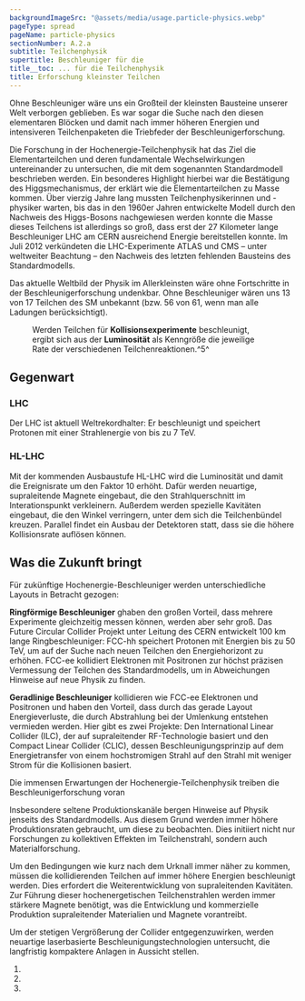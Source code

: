 ```yaml
---
backgroundImageSrc: "@assets/media/usage.particle-physics.webp"
pageType: spread
pageName: particle-physics
sectionNumber: A.2.a
subtitle: Teilchenphysik
supertitle: Beschleuniger für die
title__toc: ... für die Teilchenphysik
title: Erforschung kleinster Teilchen
---
```


<div class="spread--left spread-area--intro intro">

Ohne Beschleuniger wäre uns ein Großteil der kleinsten Bausteine unserer Welt verborgen geblieben. Es war sogar die Suche nach den diesen elementaren Blöcken und damit nach immer höheren Energien und intensiveren Teilchenpaketen die Triebfeder der Beschleunigerforschung.

Die Forschung in der Hochenergie-Teilchenphysik hat das Ziel die Elementarteilchen und deren fundamentale Wechselwirkungen untereinander zu untersuchen, die mit dem sogenannten Standardmodell beschrieben werden. Ein besonderes Highlight hierbei war die Bestätigung des Higgsmechanismus, der erklärt wie die Elementarteilchen zu Masse kommen. Über vierzig Jahre lang mussten Teilchenphysikerinnen und -physiker warten, bis das in den 1960er Jahren entwickelte Modell durch den Nachweis des Higgs-Bosons nachgewiesen werden konnte
die Masse dieses Teilchens ist allerdings so groß, dass erst der 27 Kilometer lange Beschleuniger LHC am CERN ausreichend Energie bereitstellen konnte. Im Juli 2012 verkündeten die LHC-Experimente ATLAS und CMS – unter weltweiter Beachtung – den Nachweis des letzten fehlenden Bausteins des Standardmodells.

<!--
Einige Beobachtungen – zum Beispiel von Neutrinos – deuten darauf hin, dass das Standardmodell nicht ausreichend ist und es Physik _jenseits des Standardmodells_ gibt. Neue Beschleuniger mit noch mehr Energie werden für diese Forschung gebraucht. -->

<!--
### Worauf es ankommt

Die Teilchenphysik untersucht Kollisionen von Elektronen und / oder Ionen bei hohen Energien, um daraus Rückschlüsse auf die subatomaren Grundbausteine des Universums zu ziehen. Dafür werden Doppelbeschleuniger benötigt (_Collider_), die sich bei Elektronen geradlinig gegenüberstehen und bei Ionen im selben Ringtunnel gegenläufig betrieben werden.

Diese Anlagen gilt es in Hinblick auf die erreichbaren **Teilchenenergien** sowie die **Anzahl der untersuchbaren Kollisionen** hin zu optimieren.

-->

<!--
### Superconducting radiofrequency crab cavity

The HL-LHC required the development of special radiofrequency (RF) cavities that, rather than accelerating the beam by giving it a longitudinal kick, deflect particles transversally, resulting in the rotation of the particle bunch without modifying its trajectory. Manufactured in bulk niobium, these 400 MHz superconducting RF crab cavities are extremely compact (five times smaller than the traditional elliptical shape), feature very low noise and have a very tight phase control: a pair of cavities on opposite sides of each detector must be synchronized at ~10 fs. A HL-LHC crab cavity prototype was tested in the CERN Super Proton Synchrotron (that serves as the LHC injector), which is a first for proton beams.

### High-current power lines

The magnets’ ancillary equipment, including two new large helium refrigerators and high accuracy power converters, requires the excavation of new caverns and galleries of ~1 km in length situated 100 m underground. The power converters are ~130 m away from the magnets and require power lines carrying a total of 30–100 kA direct current with minimal voltage drop. The current is transported by the newly developed superconducting links based on the recently discovered MgB2 superconductor, which is operational up to 25 K. The superconducting link requires ~1000 km of MgB2 wires that are located in flexible cryostats.

-->

</div>

<div class="spread--left spread-area--c-3 spread-area--small">

<progress-chart dimension="particleDiscoveries" :print="true"/>

<figcaption>
Das aktuelle Weltbild der Physik im Allerkleinsten wäre ohne Fortschritte in der Beschleunigerforschung undenkbar. Ohne Beschleuniger wären uns 13 von 17 Teilchen des SM unbekannt (bzw. 56 von 61, wenn man alle Ladungen berücksichtigt).
</figcaption>

<figure>
<progress-chart dimension="progress__peak_luminosity" :print="true"/>
<figcaption>

Werden Teilchen für **Kollisionsexperimente** beschleunigt, ergibt sich aus der **Luminosität** als Kenngröße die jeweilige Rate der verschiedenen Teilchenreaktionen.^5^

</figcaption>
</figure>

<!-- <figcaption>

**Bild links unten**
Rekonstruktion des Zerfalls eines Higgs-Teilchens am LHC-Detektor CMS, das für kurze Zeit aus der Energie zweier auf 7 Billionen Elektronenvolt beschleunigter Protonen entstand. (Data recorded: 2011-Oct-13 12:47:38.421105 GMT, Run / Event / LS: 178424 / 666626491 / 585)

</figcaption> -->

</div>

<div class="spread--right spread-area--c-1 spread-area--small">

## Gegenwart

### LHC

Der LHC ist aktuell Weltrekordhalter: Er beschleunigt und speichert Protonen mit einer Strahlenergie von bis zu 7 TeV.

### HL-LHC

Mit der kommenden Ausbaustufe HL-LHC wird die Luminosität und damit die Ereignisrate um den Faktor 10 erhöht. Dafür werden neuartige, supraleitende Magnete eingebaut, die den Strahlquerschnitt im Interationspunkt verkleinern. Außerdem werden spezielle Kavitäten eingebaut, die den Winkel verringern, unter dem sich die Teilchenbündel kreuzen. Parallel findet ein Ausbau der Detektoren statt, dass sie die höhere Kollisionsrate auflösen können.

</div>

<div class="spread--right spread-area--c-2 spread-area--small">

## Was die Zukunft bringt

Für zukünftige Hochenergie-Beschleuniger werden unterschiedliche Layouts in Betracht gezogen:

**Ringförmige Beschleuniger** ghaben den großen Vorteil, dass mehrere Experimente gleichzeitig messen können, werden aber sehr groß. Das Future Circular Collider Projekt unter Leitung des CERN entwickelt 100 km lange Ringbeschleuniger: FCC-hh speichert Protonen mit Energien bis zu 50 TeV, um auf der Suche nach neuen Teilchen den Energiehorizont zu erhöhen. FCC-ee kollidiert Elektronen mit Positronen zur höchst präzisen Vermessung der Teilchen des Standardmodells, um in Abweichungen Hinweise auf neue Physik zu finden.

**Geradlinige Beschleuniger** kollidieren wie FCC-ee Elektronen und Positronen und haben den Vorteil, dass durch das gerade Layout Energieverluste, die durch Abstrahlung bei der Umlenkung entstehen vermieden werden. Hier gibt es zwei Projekte: Den International Linear Collider (ILC), der auf supraleitender RF-Technologie basiert und den Compact Linear Collider (CLIC), dessen Beschleunigungsprinzip auf dem Energietransfer von einem hochstromigen Strahl auf den Strahl mit weniger Strom für die Kollisionen basiert.

</div>

<div class="spread--right spread-area--c-3 spread-area--small">

Die immensen Erwartungen der Hochenergie-Teilchenphysik treiben die Beschleunigerforschung voran

Insbesondere seltene Produktionskanäle bergen Hinweise auf Physik jenseits des Standardmodells. Aus diesem Grund werden immer höhere Produktionsraten gebraucht, um diese zu beobachten. Dies initiiert nicht nur Forschungen zu kollektiven Effekten im Teilchenstrahl, sondern auch Materialforschung.

Um den Bedingungen wie kurz nach dem Urknall immer näher zu kommen, müssen die kollidierenden Teilchen auf immer höhere Energien beschleunigt werden. Dies erfordert die Weiterentwicklung von supraleitenden Kavitäten. Zur Führung dieser hochenergetischen Teilchenstrahlen werden immer stärkere Magnete benötigt, was die Entwicklung und kommerzielle Produktion supraleitender Materialien und Magnete vorantreibt.

Um der stetigen Vergrößerung der Collider entgegenzuwirken, werden neuartige laserbasierte Beschleunigungstechnologien untersucht, die langfristig kompaktere Anlagen in Aussicht stellen.

</div>

<div class="spread--right spread-area--references--top spread-area--small">

1. <bib-ref cite-key="CERN-ESU-005"></bib-ref>
2. <bib-ref cite-key="abdussalam_abdyukhanov_etal__2019__fcc"></bib-ref>
3. <bib-ref cite-key="icfa__2022__pressemitteilung"></bib-ref>
